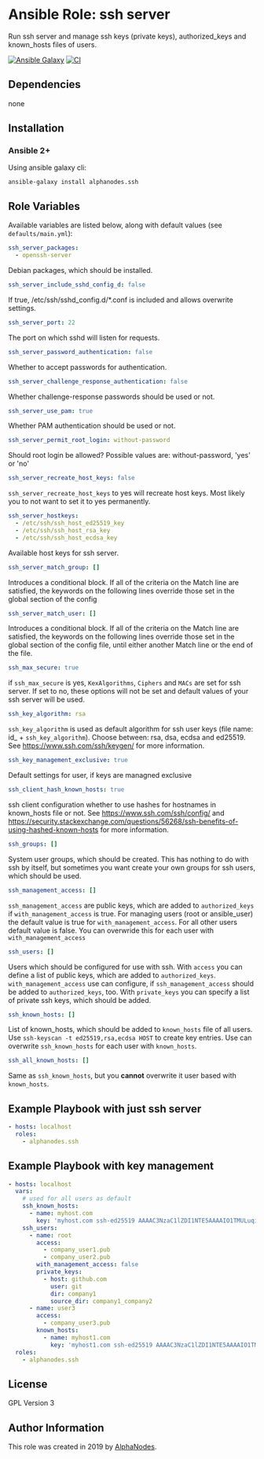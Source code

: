 # Ansible Role: ssh server

Run ssh server and manage ssh keys (private keys), authorized_keys and known_hosts files of users.

[![Ansible Galaxy](https://img.shields.io/badge/galaxy-alphanodes.ssh-660198.svg)](https://galaxy.ansible.com/AlphaNodes/ssh) [![CI](https://github.com/AlphaNodes/ansible-ssh/workflows/CI/badge.svg?event=push)](https://github.com/AlphaNodes/ansible-ssh/actions/workflows/ci.yml)

## Dependencies

  none

## Installation

### Ansible 2+

Using ansible galaxy cli:

```shell
ansible-galaxy install alphanodes.ssh
```

## Role Variables

Available variables are listed below, along with default values (see `defaults/main.yml`):

```yaml
ssh_server_packages:
  - openssh-server
```

Debian packages, which should be installed.

```yaml
ssh_server_include_sshd_config_d: false
```

If true, /etc/ssh/sshd_config.d/*.conf is included and allows overwrite settings.

```yaml
ssh_server_port: 22
```

The port on which sshd will listen for requests.

```yaml
ssh_server_password_authentication: false
```

Whether to accept passwords for authentication.

```yaml
ssh_server_challenge_response_authentication: false
```

Whether challenge-response passwords should be used or not.

```yaml
ssh_server_use_pam: true
```

Whether PAM authentication should be used or not.

```yaml
ssh_server_permit_root_login: without-password
```

Should root login be allowed? Possible values are: without-password, 'yes' or 'no'

```yaml
ssh_server_recreate_host_keys: false
```

`ssh_server_recreate_host_keys` to yes will recreate host keys. Most likely you to not want to set it to
yes permanently.

```yaml
ssh_server_hostkeys:
  - /etc/ssh/ssh_host_ed25519_key
  - /etc/ssh/ssh_host_rsa_key
  - /etc/ssh/ssh_host_ecdsa_key
```

Available host keys for ssh server.

```yaml
ssh_server_match_group: []
```

Introduces a conditional block.  If all of the criteria on the Match line are satisfied, the keywords on the following lines override those set in the global section of the config

```yaml
ssh_server_match_user: []
```

Introduces a conditional block.  If all of the criteria on the Match line are satisfied, the keywords on the following lines override those set in the global section of the config file, until either another Match line or the end of the file.

```yaml
ssh_max_secure: true
```

if `ssh_max_secure` is yes, `KexAlgorithms`, `Ciphers` and `MACs` are set for ssh server. If set to no, these
options will not be set and default values of your ssh server will be used.

```yaml
ssh_key_algorithm: rsa
```

`ssh_key_algorithm` is used as default algorithm for ssh user keys (file name: id_ + `ssh_key_algorithm`). Choose between: rsa, dsa, ecdsa and ed25519. See https://www.ssh.com/ssh/keygen/ for more information.

```yaml
ssh_key_management_exclusive: true
```

Default settings for user, if keys are managned exclusive

```yaml
ssh_client_hash_known_hosts: true
```

ssh client configuration whether to use hashes for hostnames in known_hosts file or not. See https://www.ssh.com/ssh/config/ and https://security.stackexchange.com/questions/56268/ssh-benefits-of-using-hashed-known-hosts for more information.

```yaml
ssh_groups: []
```

System user groups, which should be created. This has nothing to do with ssh by itself, but sometimes you want create your own groups for ssh users, which should be used.

```yaml
ssh_management_access: []
```

`ssh_management_access` are public keys, which are added to `authorized_keys` if `with_management_access` is true.
For managing users (root or ansible_user) the default value is true for `with_management_access`. For all other users default value is false. You can overwride this for each user with `with_management_access`

```yaml
ssh_users: []
```

Users which should be configured for use with ssh. With `access` you can define a list of public keys, which are added to `authorized_keys`. `with_management_access` use can configure, if `ssh_management_access` should be added to `authorized_keys`, too. With `private_keys` you can specify a list of private ssh keys, which should be added.

```yaml
ssh_known_hosts: []
```

List of known_hosts, which should be added to `known_hosts` file of all users. Use `ssh-keyscan -t ed25519,rsa,ecdsa HOST` to create key entries. Use can overwrite `ssh_known_hosts` for each user with `known_hosts`.

```yaml
ssh_all_known_hosts: []
```

Same as `ssh_known_hosts`, but you **cannot** overwrite it user based with `known_hosts`.

## Example Playbook with just ssh server

```yaml
- hosts: localhost
  roles:
    - alphanodes.ssh
```

## Example Playbook with key management

```yaml
- hosts: localhost
  vars:
    # used for all users as default
    ssh_known_hosts:
      - name: myhost.com
        key: 'myhost.com ssh-ed25519 AAAAC3NzaC1lZDI1NTE5AAAAIO1TMULuqiGtbwkbbPccedorx7jqlrDyRCHg3978a7iy'
    ssh_users:
      - name: root
        access:
          - company_user1.pub
          - company_user2.pub
        with_management_access: false
        private_keys:
          - host: github.com
            user: git
            dir: company1
            source_dir: company1_company2
      - name: user3
        access:
          - company_user3.pub
        known_hosts:
          - name: myhost1.com
            key: 'myhost1.com ssh-ed25519 AAAAC3NzaC1lZDI1NTE5AAAAIO1TMULuqiGtbwkbbPccedorx7jqlrDyRCHg3978a7iy'
  roles:
    - alphanodes.ssh
```

## License

GPL Version 3

## Author Information

This role was created in 2019 by [AlphaNodes](https://alphanodes.com/).
